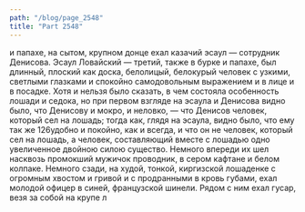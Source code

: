 ```yaml
---
path: "/blog/page_2548"
title: "Part 2548"
---
```


 и папахе, на сытом, крупном донце ехал казачий эсаул — сотрудник Денисова.
Эсаул Ловайский — третий, также в бурке и папахе, был длинный, плоский как доска, белолицый, белокурый человек с узкими, светлыми глазками и спокойно самодовольным выражением и в лице и в посадке. Хотя и нельзя было сказать, в чем состояла особенность лошади и седока, но при первом взгляде на эсаула и Денисова видно было, что Денисову и мокро, и неловко, — что Денисов человек, который сел на лошадь; тогда как, глядя на эсаула, видно было, что ему так же 126удобно и покойно, как и всегда, и что он не человек, который сел на лошадь, а человек, составляющий вместе с лошадью одно увеличенное двойною силою существо.
Немного впереди их шел насквозь промокший мужичок проводник, в сером кафтане и белом колпаке.
Немного сзади, на худой, тонкой, киргизской лошаденке с огромным хвостом и гривой и с продранными в кровь губами, ехал молодой офицер в синей, французской шинели.
Рядом с ним ехал гусар, везя за собой на крупе л
